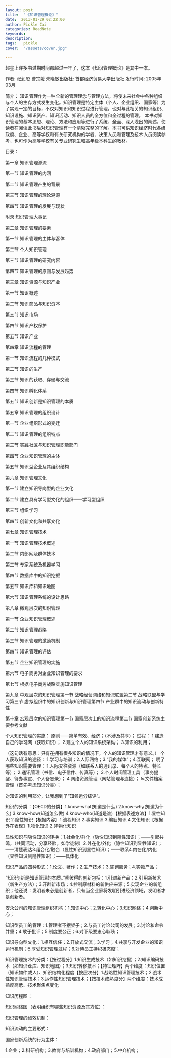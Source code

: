 ```yaml
---
layout: post  
title:  "《知识管理概论》"
date:  2013-01-29 02:22:00
author: Pickle Cai  
categories: ReadNote  
keywords: 
description:   
tags:	pickle   
cover:  "/assets/cover.jpg"  

---
```


 超星上许多书过期时间都超过一年了，这本《知识管理概论》是其中一本。

作者: 张润彤 曹宗媛 朱晓敏出版社: 首都经济贸易大学出版社 发行时间: 2005年03月

简介：    知识管理作为一种全新的管理理念与管理方法，将使未来社会中各种组织与个人的生存方式发生变化。知识管理是特定主体（个人、企业组织、国家等）为了实现一定的目标，不仅对知识和知识过程进行管理，也对与此相关的知识组织、知识设施、知识资产、知识活动、知识人员的全方位和全过程的管理。    本书对知识管理的基本思想、理论、方法和应用等进行了系统、全面、深入浅出的阐述，使读者在阅读此书后对知识管理有一个清晰完整的了解。本书可供知识经济时代各级政府、企业、高等学校和有关研究机构的学者、决策人员和管理及技术人员阅读参考，也可作为高等学校有关专业研究生和高年级本科生的教材。

目录：

第一章 知识管理源流

第一节 知识管理的内涵

第二节 知识管理产生的背景

第三节 知识管理的理论溯源

第四节 知识管理的发展与现状

附录 知识管理大事记

第二章 知识管理的要素

第一节 知识管理的主体与客体

第二节 个人知识管理

第三节 知识管理的研究内容

第四节 知识管理的原则与发展趋势

第三章 知识资源与知识产业

第一节 知识概述

第二节 知识商品与知识资本

第三节 知识市场

第四节 知识产权保护

第五节 知识产业

第四章 知识流程的管理

第一节 知识流程的几种模式

第二节 知识的生产

第三节 知识的获取、存储与交流

第四节 知识孵化体系

第五节 知识创新是知识管理的本质

第五章 知识管理的组织设计

第一节 企业组织形式的变迁

第二节 知识管理的组织特点

第三节 实践社区与知识管理职能部门

第四节 企业知识管理的主体

第五节 知识型企业及其组织结构

第六章 知识管理文化

第一节 建立知识导向型的企业文化

第二节 建立具有学习型文化的组织——学习型组织

第三节 组织学习

第四节 创新文化和共享文化

第七章 知识管理技术

第一节 知识管理技术概述

第二节 内部网及群体技术

第三节 专家系统及机器学习

第四节 数据库中的知识挖掘

第五节 知识库和知识地图

第六节 知识管理系统的设计思路

第八章 微观层次的知识管理

第一节 企业知识管理概述

第二节 知识管理战略

第三节 知识管理的激励机制

第四节 知识管理的评估

第五节 企业知识管理的实施

第六节 电子商务对企业知识管理的要求

第七节 根据电子商务战略实施知识管理

第九章 中观层次的知识管理第一节 战略经营网络和知识联盟第二节 战略联盟与学习第三节 虚拟组织中的知识创新与知识管理第四节 产业群中的知识流动与创新特性

第十章 宏观层次的知识管理第一节 国家层次上的知识流程第二节 国家创新系统主要参考文献

个人知识管理的实施： 原则——简单有效、经济；（不涉及共享）； 过程： 1.建造自己的学习网（获取知识）； 2.建立个人的知识系统架构； 3.知识的利用；

 （这句话有意思：只有在拥有很多知识的情况下，个人的知识管理才有意义。） 个人获取知识的途径： 1.学习与培训；2.人际网络；3.“我的媒体”；4.互联网；  明了哪些知识需要管理： 1.人际交往资源（如联系人的通讯录、每个人的特点、特长等）； 2.通讯管理（书信、电子信件、传真等）； 3.个人时间管理工具（事务提醒、待办事宜、个人备忘录）； 4.网络资源管理（网站管理与连接）； 5.文件档案管理（首先考虑知识分类）；

 对知识的利用部分，让我想到了“知领运分综评”。

知识的分类：【OECD的分类】1.know-what(知道是什么) 2.know-why(知道为什么) 3.know-how(知道怎么做) 4.know-who(知道是谁)【根据表述方法】1.显性知识 2.隐性知识【根据内容】1.流程知识 2.事实知识 3.编目知识 4.文化知识【根据外在表现】1.物化知识 2.非物化知识

显性知识与隐性知识的转换：1.社会化/群化（隐性知识到隐性知识）；——引起共鸣，（共同活动，分享经验，如学徒制）2.外在化/外化（隐性知识到显性知识）；——清楚表达3.组合化/融合（显性知识到显性知识）；——联系4.内在化/内化（显性知识到隐性知识）；——具体化

知识产品的四种形式：1.论文、著作；2.生产技术；3.咨询服务；4.实物产品；

“知识创新是知识管理的本质。”熊彼得的创新包括：1.引进新产品；2.引用新技术（新生产方法）；3.开辟新市场；4.控制原材料的新供应来源；5.实现企业的新组织；他还说：发明者未必是创新者，只有当企业家将发明引进经济领域，发明者才是创新者。

安永公司的知识管理组织机构：1.知识中心；2.转化中心；3.知识网络；4.创新中心；

知识型员工的管理：1.管理者不摆架子；2.与员工讨论公司的发展；3.讨论和命令并重；4.敢于批评；5.制度要公正；6.对下级要忠心耿耿；

知识导向型文化：1.相互信任；2.开放式交流；3.学习；4.共享与开发企业的知识运行机制；5.享受知识管理过程；6.对待员工持积极态度；

知识管理技术的分类：【按过程分】1.知识生成技术（如知识挖掘）；2.知识编码技术（如知识仓库、知识地图）；3.知识转移技术；【特征矩阵】两个维度：知识位置（知识物件或人）、知识结构化程度【按层次分】1.战略性知识管理技术；2.战术性知识管理技术；3.运作性知识管理技术；【按技术成熟度分】两个维度：技术成熟度高低、技术聚焦点变化

知识历程图：

																																						 

知识网络图（表明组织有哪些知识资源及其方位）：





		 

知识管理的绩效机制：





		 

知识流动的主要形式：





										 

国家创新系统的行为主体：

1.企业；2.科研机构；3.教育与培训机构；4.政府部门；5.中介机构；



		    


